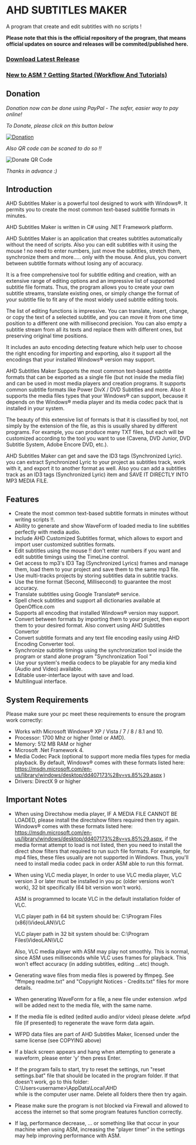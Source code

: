 # AHD SUBTITLES MAKER
A program that create and edit subtitles with no scripts ! 


**Please note that this is the official repository of the program, that means official updates on source and releases will be commited/published here.**

### [Download Latest Release](https://github.com/alaahadid/AHD-Subtitles-Maker/releases)
### [New to ASM ? Getting Started (Workflow And Tutorials)](https://github.com/alaahadid/AHD-Subtitles-Maker/wiki/Workflow-And-Tutorials)

## Donation

*Donation now can be done using PayPal - The safer, easier way to pay online!*

*To Donate, please click on this button below*

[![Donation](https://www.paypalobjects.com/en_US/DE/i/btn/btn_donateCC_LG.gif)](https://www.paypal.com/donate?hosted_button_id=KV25VFRMVKLM2)

*Also QR code can be scaned to do so !!*

![Donate QR Code](https://github.com/alaahadid/AHD-Subtitles-Maker/blob/main/QR%20Code.png)

*Thanks in advance :)*

## Introduction
AHD Subtitles Maker is a powerful tool designed to work with Windows®. It permits you to create the most common text-based subtitle formats in minutes.

AHD Subtitles Maker is written in C# using .NET Framework platform.

AHD Subtitles Maker is an application that creates subtitles automatically without the need of scripts. Also you can edit subtitles with it using the mouse ! no need to enter numbers, just move the subtitles, stretch them, synchronize them and more..... only with the mouse.
And plus, you convert between subtitle formats without losing any of accuracy.

It is a free comprehensive tool for subtitle editing and creation, with an extensive range of editing options and an impressive list of supported subtitle file formats. Thus, the program allows you to create your own subtitle streams, translate existing ones, or simply change the format of your subtitle file to fit any of the most widely used subtitle editing tools.

The list of editing functions is impressive. You can translate, insert, change, or copy the text of a selected subtitle, and you can move it from one time position to a different one with millisecond precision. You can also empty a subtitle stream from all its texts and replace them with different ones, but preserving original time positions.

It includes an auto encoding detecting feature which help user to choose the right encoding for importing and exporting, also it support all the encodings that your installed Windows® version may support.

AHD Subtitles Maker Supports the most common text-based subtitle formats that can be exported as a single file (but not inside the media file) and can be used in most media players and creation programs. It supports common subtitle formats like Power DivX / DVD Subtitles and more. Also it supports the media files types that your Windows® can support, because it depends on the Windows® media player and its media codec pack that is installed in your system. 

The beauty of this extensive list of formats is that it is classified by tool, not simply by the extension of the file, as this is usually shared by different programs. For example, you can produce many TXT files, but each will be customized according to the tool you want to use (Cavena, DVD Junior, DVD Subtitle System, Adobe Encore DVD, etc.).

AHD Subtitles Maker can get and save the ID3 tags (Synchronized Lyric). you can extract Synchronized Lyric to your project as subtitles track, work with it, and export it to another format as well. Also you can add a subtitles track as an ID3 tags (Synchronized Lyric) item and SAVE IT DIRECTLY INTO MP3 MEDIA FILE.

## Features
- Create the most common text-based subtitle formats in minutes without writing scripts !!.
- Ability to generate and show WaveForm of loaded media to line subtitles perfectly with media audio.
- Include AHD Customized Subtitles format, which allows to export and import user customized subtitles formats.
- Edit subtitles using the mouse !! don't enter numbers if you want and edit subtitle timings using the TimeLine control.
- Get access to mp3's ID3 Tag (Synchronized Lyrics) frames and manage them, load them to your project and save them to the same mp3 file.
- Use multi-tracks projects by storing subtitles data in subtitle tracks.
- Use the time format (Second, Millisecond) to guarantee the most accuracy.
- Translate subtitles using Google Translate® service.
- Spell check subtitles and support all dictionaries available at OpenOffice.com
- Supports all encoding that installed Windows® version may support.
- Convert between formats by importing them to your project, then export them to your desired format. Also convert using AHD Subtitles Convertor
- Convert subtitle formats and any text file encoding easily using AHD Encoding Converter tool.
- Synchronize subtitle timings using the synchronization tool inside the program or stand alone program "Synchronization Tool "
- Use your system's media codecs to be playable for any media kind (Audio and Video) available.
- Editable user-interface layout with save and load.
- Multilingual interface.

## System Requirements
Please make sure your pc meet these requirements to ensure the program work correctly:
- Works with Microsoft Windows® XP / Vista / 7 / 8 / 8.1 and 10.
- Processor: 1700 Mhz or higher (Intel or AMD). 
- Memory: 512 MB RAM or higher 
- Microsoft .Net Framework 4. 
- Media Codec Pack (optional to support more media files types for media playback. By default, Windows® comes with these formats listed here: <https://msdn.microsoft.com/en-us/library/windows/desktop/dd407173%28v=vs.85%29.aspx> ) 
- Drivers: DirectX 9 or higher 

## Important Notes
- When using Directshow media player, IF A MEDIA FILE CANNOT BE LOADED, please install the directshow filters required then try again. 
  Windows® comes with these formats listed here: <https://msdn.microsoft.com/en-us/library/windows/desktop/dd407173%28v=vs.85%29.aspx>, if the media format attempt to load is not listed, then you need to install the direct show filters that required to run such file formats. 
  For example, for mp4 files, these files usually are not supported in Windows. Thus, you'll need to install media codec pack in order ASM able to run this format.
- When using VLC media player, In order to use VLC media player, VLC version 3 or later must be installed in you pc (older versions won't work), 
  32 bit specifically (64 bit version won't work).

  ASM is programmed to locate VLC in the default installation folder of VLC.

  VLC player path in 64 bit system should be:
  C:\Program Files (x86)\VideoLAN\VLC

  VLC player path in 32 bit system should be:
  C:\Program Files\VideoLAN\VLC
  
  Also, VLC media player with ASM may play not smoothly. This is normal, since ASM uses milliseconds while VLC uses frames for playback. 
  This won't effect accuracy (in adding subtitles, editing ...etc) though.
- Generating wave files from media files is powered by ffmpeg. See "ffmpeg readme.txt" and "Copyright Notices - Credits.txt" files for more details.
- When generating WaveForm for a file, a new file under extension .wfpd will be added next to the media file, with the same name. 
- If the media file is edited (edited audio and/or video) please delete .wfpd file (if presented) to regenerate the wave form data again.
- WFPD data files are part of AHD Subtitles Maker, licensed under the same license (see COPYING above)
- If a black screen appears and hang when attempting to generate a waveform, please enter 'y' then press Enter.
- If the program fails to start, try to reset the settings, run "reset settings.bat" file that should be located in the program folder. If that doesn't work, go to this folder:
  C:\Users\<username>\AppData\Local\AHD\
  while <username> is the computer user name. Delete all folders there then try again.
- Please make sure the program is not blocked via Firewall and allowed to access the internet so that some program features function correctly.
- If lag, performance decrease, ... or something like that occur in your machine when using ASM, increasing the "player timer" in the settings may help improving performance with ASM.


